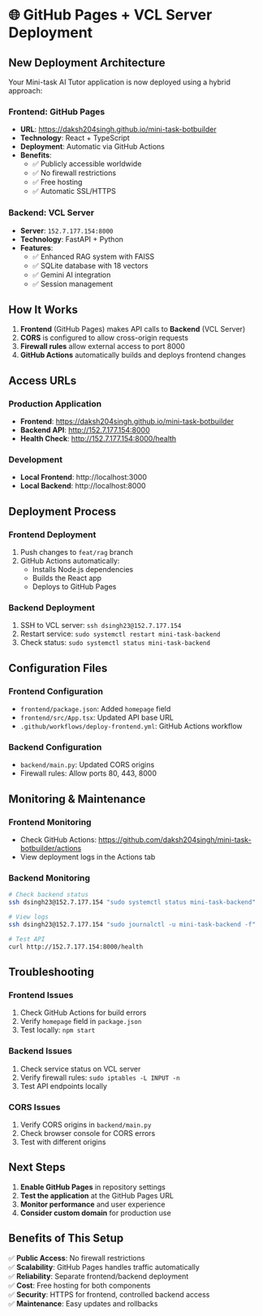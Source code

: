 # 🌐 GitHub Pages + VCL Server Deployment

## **New Deployment Architecture**

Your Mini-task AI Tutor application is now deployed using a hybrid approach:

### **Frontend: GitHub Pages**
- **URL**: https://daksh204singh.github.io/mini-task-botbuilder
- **Technology**: React + TypeScript
- **Deployment**: Automatic via GitHub Actions
- **Benefits**: 
  - ✅ Publicly accessible worldwide
  - ✅ No firewall restrictions
  - ✅ Free hosting
  - ✅ Automatic SSL/HTTPS

### **Backend: VCL Server**
- **Server**: `152.7.177.154:8000`
- **Technology**: FastAPI + Python
- **Features**: 
  - ✅ Enhanced RAG system with FAISS
  - ✅ SQLite database with 18 vectors
  - ✅ Gemini AI integration
  - ✅ Session management

## **How It Works**

1. **Frontend** (GitHub Pages) makes API calls to **Backend** (VCL Server)
2. **CORS** is configured to allow cross-origin requests
3. **Firewall rules** allow external access to port 8000
4. **GitHub Actions** automatically builds and deploys frontend changes

## **Access URLs**

### **Production Application**
- **Frontend**: https://daksh204singh.github.io/mini-task-botbuilder
- **Backend API**: http://152.7.177.154:8000
- **Health Check**: http://152.7.177.154:8000/health

### **Development**
- **Local Frontend**: http://localhost:3000
- **Local Backend**: http://localhost:8000

## **Deployment Process**

### **Frontend Deployment**
1. Push changes to `feat/rag` branch
2. GitHub Actions automatically:
   - Installs Node.js dependencies
   - Builds the React app
   - Deploys to GitHub Pages

### **Backend Deployment**
1. SSH to VCL server: `ssh dsingh23@152.7.177.154`
2. Restart service: `sudo systemctl restart mini-task-backend`
3. Check status: `sudo systemctl status mini-task-backend`

## **Configuration Files**

### **Frontend Configuration**
- `frontend/package.json`: Added `homepage` field
- `frontend/src/App.tsx`: Updated API base URL
- `.github/workflows/deploy-frontend.yml`: GitHub Actions workflow

### **Backend Configuration**
- `backend/main.py`: Updated CORS origins
- Firewall rules: Allow ports 80, 443, 8000

## **Monitoring & Maintenance**

### **Frontend Monitoring**
- Check GitHub Actions: https://github.com/daksh204singh/mini-task-botbuilder/actions
- View deployment logs in the Actions tab

### **Backend Monitoring**
```bash
# Check backend status
ssh dsingh23@152.7.177.154 "sudo systemctl status mini-task-backend"

# View logs
ssh dsingh23@152.7.177.154 "sudo journalctl -u mini-task-backend -f"

# Test API
curl http://152.7.177.154:8000/health
```

## **Troubleshooting**

### **Frontend Issues**
1. Check GitHub Actions for build errors
2. Verify `homepage` field in `package.json`
3. Test locally: `npm start`

### **Backend Issues**
1. Check service status on VCL server
2. Verify firewall rules: `sudo iptables -L INPUT -n`
3. Test API endpoints locally

### **CORS Issues**
1. Verify CORS origins in `backend/main.py`
2. Check browser console for CORS errors
3. Test with different origins

## **Next Steps**

1. **Enable GitHub Pages** in repository settings
2. **Test the application** at the GitHub Pages URL
3. **Monitor performance** and user experience
4. **Consider custom domain** for production use

## **Benefits of This Setup**

✅ **Public Access**: No firewall restrictions  
✅ **Scalability**: GitHub Pages handles traffic automatically  
✅ **Reliability**: Separate frontend/backend deployment  
✅ **Cost**: Free hosting for both components  
✅ **Security**: HTTPS for frontend, controlled backend access  
✅ **Maintenance**: Easy updates and rollbacks
